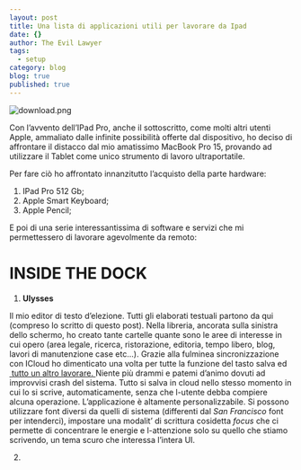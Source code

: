 ```yaml
---
layout: post
title: Una lista di applicazioni utili per lavorare da Ipad
date: {}
author: The Evil Lawyer
tags:
  - setup
category: blog
blog: true
published: true
---
```

![download.png]({{site.baseurl}}/_posts/download.png)

Con l’avvento dell’IPad Pro, anche il sottoscritto, come molti altri utenti Apple, ammaliato dalle infinite possibilità offerte dal dispositivo, ho deciso di affrontare il distacco dal mio amatissimo MacBook Pro 15, provando ad utilizzare il Tablet come unico strumento di lavoro ultraportatile.

Per fare ciò ho affrontato innanzitutto l’acquisto della parte hardware:

1. IPad Pro 512 Gb;
2. Apple Smart Keyboard;
3. Apple Pencil;

E poi di una serie interessantissima di software e servizi che mi permettessero di lavorare agevolmente da remoto:

# **INSIDE THE DOCK**

1. **Ulysses**

Il mio editor di testo d’elezione.
Tutti gli elaborati testuali partono da qui (compreso lo scritto di questo post).
Nella libreria, ancorata sulla sinistra dello schermo, ho creato tante cartelle quante sono le aree di interesse in cui opero (area legale, ricerca, ristorazione, editoria, tempo libero, blog, lavori di manutenzione case etc...).
Grazie alla fulminea sincronizzazione con ICloud ho dimenticato una volta per tutte la funzione del tasto salva ed [ tutto un altro lavorare.
](#)Niente più drammi e patemi d’animo dovuti ad improvvisi crash del sistema. Tutto si salva in cloud nello stesso momento in cui lo si scrive, automaticamente, senza che l-utente debba compiere alcuna operazione.
L’applicazione è altamente personalizzabile. Si possono utilizzare font diversi da quelli di sistema (differenti dal _San Francisco_ font per intenderci), impostare una modalit’ di scrittura cosidetta _focus_ che ci permette di concentrare le energie e l-attenzione solo su quello che stiamo scrivendo, un tema scuro che interessa l’intera UI.


2.
